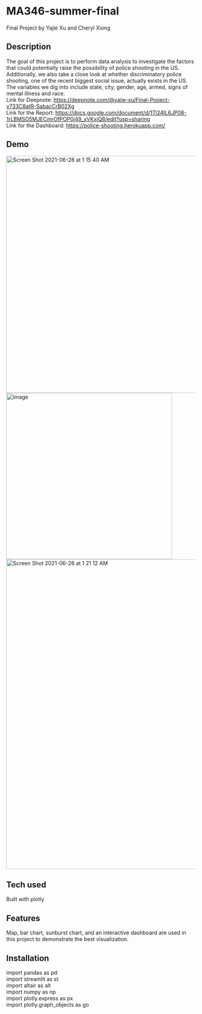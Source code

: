 # MA346-summer-final
Final Project by Yajie Xu and Cheryl Xiong
## Description
The goal of this project is to perform data analysis to investigate the factors that could potentially raise the possibility of police shooting in the US. Additionally, we also take a close look at whether discriminatory police shooting, one of the recent biggest social issue, actually exists in the US. The variables we dig into include state, city, gender, age, armed, signs of mental illness and race. <br/>
Link for Deepnote: https://deepnote.com/@yajie-xu/Final-Project-v733C8atR-SabacCrB02Xg <br/>
Link for the Report: https://docs.google.com/document/d/1Tl24IL6JP08-1rLBMSO5MJECmrOfPOP0j49_xVKxjQ8/edit?usp=sharing <br/>
Link for the Dashboard: https://police-shooting.herokuapp.com/ 
## Demo
<img width="629" alt="Screen Shot 2021-06-28 at 1 15 40 AM" src="https://user-images.githubusercontent.com/55515436/123583878-5f6a1080-d7ae-11eb-88e8-27ad8cbc560f.png">
<img width="441" alt="image" src="https://user-images.githubusercontent.com/55515436/123724120-c7296580-d859-11eb-94d0-18b9e5f69dd7.png">
<img width="822" alt="Screen Shot 2021-06-28 at 1 21 12 AM" src="https://user-images.githubusercontent.com/55515436/123584310-25e5d500-d7af-11eb-9a07-d58b6ac672bb.png">

## Tech used
Built with plotly

## Features
Map, bar chart, sunburst chart, and an interactive dashboard are used in this project to demonstrate the best visualization.

## Installation
import pandas as pd<br/>
import streamlit as st<br/>
import altair as alt<br/>
import numpy as np<br/>
import plotly.express as px<br/>
import plotly.graph_objects as go<br/>
